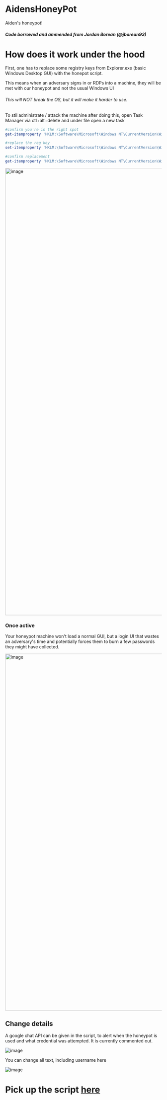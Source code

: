 # AidensHoneyPot
Aiden's honeypot!

##### Code borrowed and ammended from Jordan Borean (@jborean93)

# How does it work under the hood

First, one has to replace some registry keys from Explorer.exe (basic Windows Desktop GUI) with the honepot script. 

This means when an adversary signs in or RDPs into a machine, they will be met with our honeypot and not the usual Windows UI

###### This will NOT break the OS, but it will make it harder to use. 
To stil administrate / attack the machine after doing this, open Task Manager via ctl+alt+delete and under file open a new task

```powershell
#confirm you're in the right spot
get-itemproperty 'HKLM:\Software\Microsoft\Windows NT\CurrentVersion\Winlogon' | select Shell

#replace the reg key
set-itemproperty 'HKLM:\Software\Microsoft\Windows NT\CurrentVersion\Winlogon' -name 'Shell' -value 'powershell.exe -WindowStyle Hidden C:\ahp.ps1'

#confirm replacement
get-itemproperty 'HKLM:\Software\Microsoft\Windows NT\CurrentVersion\Winlogon' | select Shell
```

<img width="1440" alt="image" src="https://user-images.githubusercontent.com/44196051/156535535-8c002c24-92e7-425d-984e-8900a854af62.png">


### Once active
Your honeypot machine won't load a normal GUI, but a login UI that wastes an adversary's time and potentially forces them to burn a few passwords they might have collected.

<img width="1149" alt="image" src="https://user-images.githubusercontent.com/44196051/156535774-61f16436-0360-47d2-851d-84000dce9cca.png">


## Change details

A google chat API can be given in the script, to alert when the honeypot is used and what credential was attempted. It is currently commented out. 

![image](https://user-images.githubusercontent.com/44196051/156535905-875a7c56-2d56-4e0c-9b7f-6193bfe59210.png)


You can change all text, including username here

![image](https://user-images.githubusercontent.com/44196051/156535986-5acec0a1-13f9-4cd3-a860-bac5c05e0c51.png)


# Pick up the script [here](https://github.com/Purp1eW0lf/AidensHoneyPot/blob/main/AHP.ps1)

